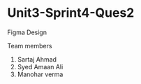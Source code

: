 # Unit3-Sprint4-Ques2
Figma Design

Team members
1. Sartaj Ahmad
2. Syed Amaan Ali
3. Manohar verma
